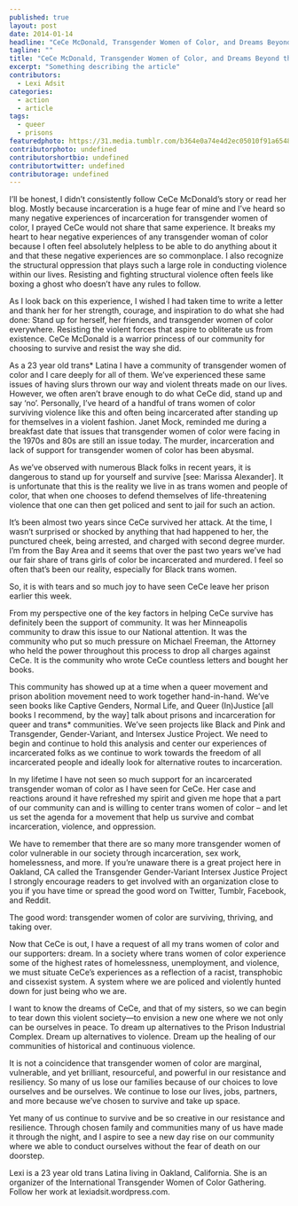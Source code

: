 ```yaml
---
published: true
layout: post
date: 2014-01-14
headline: "CeCe McDonald, Transgender Women of Color, and Dreams Beyond the Prison Industrial Complex"
tagline: ""
title: "CeCe McDonald, Transgender Women of Color, and Dreams Beyond the Prison Industrial Complex - {young}ist"
excerpt: "Something describing the article"
contributors: 
  - Lexi Adsit
categories: 
  - action
  - article
tags: 
  - queer
  - prisons
featuredphoto: https://31.media.tumblr.com/b364e0a74e4d2ec05010f91a6548627a/tumblr_inline_mzetfhYSb21rkj9dw.jpg
contributorphoto: undefined
contributorshortbio: undefined
contributortwitter: undefined
contributorage: undefined
---
```


I’ll be honest, I didn’t consistently follow CeCe McDonald’s story or read her blog. Mostly because incarceration is a huge fear of mine and I’ve heard so many negative experiences of incarceration for transgender women of color, I prayed CeCe would not share that same experience. It breaks my heart to hear negative experiences of any transgender woman of color because I often feel absolutely helpless to be able to do anything about it and that these negative experiences are so commonplace. I also recognize the structural oppression that plays such a large role in conducting violence within our lives. Resisting and fighting structural violence often feels like boxing a ghost who doesn’t have any rules to follow.

As I look back on this experience, I wished I had taken time to write a letter and thank her for her strength, courage, and inspiration to do what she had done: Stand up for herself, her friends, and transgender women of color everywhere. Resisting the violent forces that aspire to obliterate us from existence. CeCe McDonald is a warrior princess of our community for choosing to survive and resist the way she did.

As a 23 year old trans* Latina I have a community of transgender women of color and I care deeply for all of them. We’ve experienced these same issues of having slurs thrown our way and violent threats made on our lives. However, we often aren’t brave enough to do what CeCe did, stand up and say ‘no’. Personally, I’ve heard of a handful of trans women of color surviving violence like this and often being incarcerated after standing up for themselves in a violent fashion. Janet Mock, reminded me during a breakfast date that issues that transgender women of color were facing in the 1970s and 80s are still an issue today. The murder, incarceration and lack of support for transgender women of color has been abysmal.

As we’ve observed with numerous Black folks in recent years, it is dangerous to stand up for yourself and survive [see: Marissa Alexander].  It is unfortunate that this is the reality we live in as trans women and people of color, that when one chooses to defend themselves of life-threatening violence that one can then get policed and sent to jail for such an action.

It’s been almost two years since CeCe survived her attack. At the time, I wasn’t surprised or shocked by anything that had happened to her, the punctured cheek, being arrested, and charged with second degree murder. I’m from the Bay Area and it seems that over the past two years we’ve had our fair share of trans girls of color be incarcerated and murdered. I feel so often that’s been our reality, especially for Black trans women.

So, it is with tears and so much joy to have seen CeCe leave her prison earlier this week.

From my perspective one of the key factors in helping CeCe survive has definitely been the support of community. It was her Minneapolis community to draw this issue to our National attention. It was the community who put so much pressure on Michael Freeman, the Attorney who held the power throughout this process to drop all charges against CeCe. It is the community who wrote CeCe countless letters and bought her books.

This community has showed up at a time when a queer movement and prison abolition movement need to work together hand-in-hand. We’ve seen books like Captive Genders, Normal Life, and Queer (In)Justice [all books I recommend, by the way] talk about prisons and incarceration for queer and trans* communities. We’ve seen projects like Black and Pink and Transgender, Gender-Variant, and Intersex Justice Project. We need to begin and continue to hold this analysis and center our experiences of incarcerated folks as we continue to work towards the freedom of all incarcerated people and ideally look for alternative routes to incarceration.

In my lifetime I have not seen so much support for an incarcerated transgender woman of color as I have seen for CeCe. Her case and reactions around it have refreshed my spirit and given me hope that a part of our community can and is willing to center trans women of color – and let us set the agenda for a movement that help us survive and combat incarceration, violence, and oppression.

We have to remember that there are so many more transgender women of color vulnerable in our society through incarceration, sex work, homelessness, and more. If you’re unaware there is a great project here in Oakland, CA called the Transgender Gender-Variant Intersex Justice Project I strongly encourage readers to get involved with an organization close to you if you have time or spread the good word on Twitter, Tumblr, Facebook, and Reddit.

The good word: transgender women of color are surviving, thriving, and taking over.

Now that CeCe is out, I have a request of all my trans women of color and our supporters: dream. In a society where trans women of color experience some of the highest rates of homelessness, unemployment, and violence, we must situate CeCe’s experiences as a reflection of a racist, transphobic and cissexist system. A system where we are policed and violently hunted down for just being who we are.

I want to know the dreams of CeCe, and that of my sisters, so we can begin to tear down this violent society—to envision a new one where we not only can be ourselves in peace. To dream up alternatives to the Prison Industrial Complex. Dream up alternatives to violence. Dream up the healing of our communities of historical and continuous violence.

It is not a coincidence that transgender women of color are marginal, vulnerable, and yet brilliant, resourceful, and powerful in our resistance and resiliency. So many of us lose our families because of our choices to love ourselves and be ourselves. We continue to lose our lives, jobs, partners, and more because we’ve chosen to survive and take up space. 

Yet many of us continue to survive and be so creative in our resistance and resilience. Through chosen family and communities many of us have made it through the night, and I aspire to see a new day rise on our community where we able to conduct ourselves without the fear of death on our doorstep.

Lexi is a 23 year old trans Latina living in Oakland, California. She is an organizer of the International Transgender Women of Color Gathering. Follow her work at lexiadsit.wordpress.com.